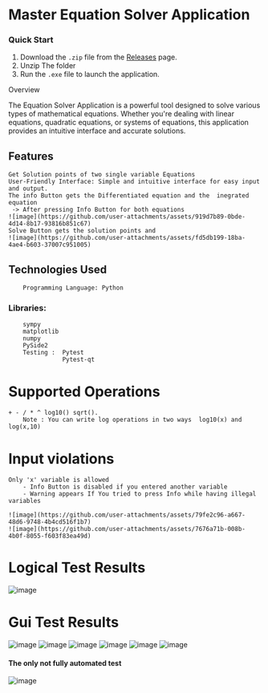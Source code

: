# Master Equation Solver Application

### Quick Start

1. Download the `.zip` file from the [Releases](https://github.com/seifalrahman/MasterMicro_Python_Task/releases) page.
2. Unzip The folder
3. Run the `.exe` file to launch the application.


Overview

The Equation Solver Application is a powerful tool designed to solve various types of mathematical equations. Whether you're dealing with linear equations, quadratic equations, or systems of equations, this application provides an intuitive interface and accurate solutions.
## Features

    Get Solution points of two single variable Equations
    User-Friendly Interface: Simple and intuitive interface for easy input and output.
    The info Button gets the Differentiated equation and the  inegrated equation 
     -> After pressing Info Button for both equations
    ![image](https://github.com/user-attachments/assets/919d7b89-0bde-4d14-8b17-93816b851c67)
    Solve Button gets the solution points and
    ![image](https://github.com/user-attachments/assets/fd5db199-18ba-4ae4-b603-37007c951005)

## Technologies Used

        Programming Language: Python

  ### Libraries:
        sympy
        matplotlib 
        numpy 
        PySide2
        Testing :  Pytest 
                   Pytest-qt
# Supported Operations 
    + - / * ^ log10() sqrt().
        Note : You can write log operations in two ways  log10(x) and log(x,10)

# Input violations 
    Only 'x' variable is allowed 
        - Info Button is disabled if you entered another variable 
        - Warning appears If You tried to press Info while having illegal variables 
        
    ![image](https://github.com/user-attachments/assets/79fe2c96-a667-48d6-9748-4b4cd516f1b7)
    ![image](https://github.com/user-attachments/assets/7676a71b-008b-4b0f-8055-f603f83ea49d)



# Logical Test Results 

![image](https://github.com/user-attachments/assets/9bc00fde-56e2-4c45-96b1-985e367477cc)


# Gui Test Results
![image](https://github.com/user-attachments/assets/d1e97564-3041-4e06-9931-1719159402ab)
![image](https://github.com/user-attachments/assets/79918106-dd77-482e-9d75-6e5f50fdf691)
![image](https://github.com/user-attachments/assets/7469b242-1425-4238-a6ae-7a2717210aa3)
![image](https://github.com/user-attachments/assets/73262cbf-913a-439c-8ee2-7a2d9cf8f615)
![image](https://github.com/user-attachments/assets/303628f3-1159-47ff-9c35-bcdc58ade972)
![image](https://github.com/user-attachments/assets/84e4bd65-ea7c-4286-b98c-88cc107d06d3)
#### The only not fully automated test

![image](https://github.com/user-attachments/assets/3c80bf21-fd1b-4dc2-b63b-0ca0ab5410c5)

